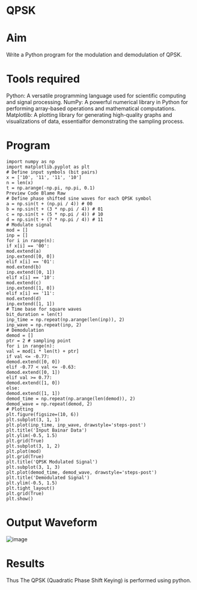 # QPSK
# Aim
Write a Python program for the modulation and demodulation of QPSK.
# Tools required
Python: A versatile programming language used for scientific computing and signal processing. NumPy: A powerful numerical library in Python for performing array-based operations and mathematical computations. Matplotlib: A plotting library for generating high-quality graphs and visualizations of data, essentialfor demonstrating the sampling process.
# Program
```
import numpy as np
import matplotlib.pyplot as plt
# Define input symbols (bit pairs)
x = ['10', '11', '11', '10']
n = len(x)
t = np.arange(-np.pi, np.pi, 0.1)
Preview Code Blame Raw
# Define phase shifted sine waves for each QPSK symbol
a = np.sin(t + (np.pi / 4)) # 00
b = np.sin(t + (3 * np.pi / 4)) # 01
c = np.sin(t + (5 * np.pi / 4)) # 10
d = np.sin(t + (7 * np.pi / 4)) # 11
# Modulate signal
mod = []
inp = []
for i in range(n):
if x[i] == '00':
mod.extend(a)
inp.extend([0, 0])
elif x[i] == '01':
mod.extend(b)
inp.extend([0, 1])
elif x[i] == '10':
mod.extend(c)
inp.extend([1, 0])
elif x[i] == '11':
mod.extend(d)
inp.extend([1, 1])
# Time base for square waves
bit_duration = len(t)
inp_time = np.repeat(np.arange(len(inp)), 2)
inp_wave = np.repeat(inp, 2)
# Demodulation
demod = []
ptr = 2 # sampling point
for i in range(n):
val = mod[i * len(t) + ptr]
if val <= -0.77:
demod.extend([0, 0])
elif -0.77 < val <= -0.63:
demod.extend([0, 1])
elif val >= 0.77:
demod.extend([1, 0])
else:
demod.extend([1, 1])
demod_time = np.repeat(np.arange(len(demod)), 2)
demod_wave = np.repeat(demod, 2)
# Plotting
plt.figure(figsize=(10, 6))
plt.subplot(3, 1, 1)
plt.plot(inp_time, inp_wave, drawstyle='steps-post')
plt.title('Input Bainar Data')
plt.ylim(-0.5, 1.5)
plt.grid(True)
plt.subplot(3, 1, 2)
plt.plot(mod)
plt.grid(True)
plt.title('QPSK Modulated Signal')
plt.subplot(3, 1, 3)
plt.plot(demod_time, demod_wave, drawstyle='steps-post')
plt.title('Demodulated Signal')
plt.ylim(-0.5, 1.5)
plt.tight_layout()
plt.grid(True)
plt.show()

```

# Output Waveform

![image](https://github.com/user-attachments/assets/f65de3ec-724b-437c-98a8-6880e3d6d060)


# Results
Thus The QPSK (Quadratic Phase Shift Keying) is performed using python.


